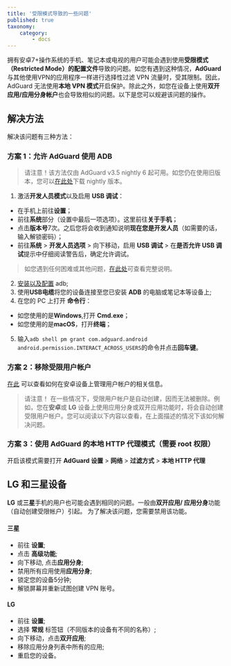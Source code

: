 ```yaml
---
title: '受限模式导致的一些问题'
published: true
taxonomy:
    category:
        - docs
---
```



拥有安卓7+操作系统的手机、笔记本或电视的用户可能会遇到使用**受限模式（Restricted Mode）的配置文件**导致的问题。如您有遇到这种情况，**AdGuard** 与其他使用VPN的应用程序一样进行选择性过滤 VPN 流量时，受其限制。因此，AdGuard 无法使用**本地 VPN 模式**开启保护。除此之外，如您在设备上使用**双开应用/应用分身帐户**也会导致相似的问题。以下是您可以规避该问题的操作。

## 解决方法

解决该问题有三种方法：

### 方案 1：允许 AdGuard 使用 ADB

> 请注意！该方法仅由 AdGuard v3.5 nightly 6 起可用。如您仍在使用旧版本，您可以[在此处]( https://testkb.adguard.com/en/android/solving-problems/restricted-profile/adguard.com/beta.html)下载 nightly 版本。

1. 激活**开发人员模式**以及启用 **USB 调试**：
- 在手机上前往**设置**；
- 前往**系统**部分（设置中最后一项选项）。这里前往**关于手机**；
- 点击**版本号**7次。之后您将会收到通知说明**现在您是开发人员**（如需要的话，输入解锁密码）；
- 前往**系统** > **开发人员选项** > 向下移动，启用 **USB 调试** > 在**是否允许 USB 调试**提示中仔细阅读警告后，确定允许调试。 

>  如您遇到任何困难或其他问题，[在此处]( https://developer.android.com/studio/debug/dev-options)可查看完整说明。

2. [安装以及配置](https://www.xda-developers.com/install-adb-windows-macos-linux/) adb;
3. 使用**USB电缆**将您的设备连接至您已安装 **ADB** 的电脑或笔记本等设备上;
4. 在您的 PC 上打开 **命令行**：
- 如您使用的是**Windows**,打开 **Cmd.exe**；
- 如您使用的是**macOS**，打开**终端**；  
5. 输入` adb shell pm grant com.adguard.android android.permission.INTERACT_ACROSS_USERS `的命令并点击**回车键**。

### 方案 2：移除受限用户帐户

[在此]( https://support.google.com/a/answer/6223444?hl=en) 可以查看如何在安卓设备上管理用户帐户的相关信息。

> 请注意！ 在一些情况下，受限用户帐户是自动创建，因而无法被删除。例如，您在**安卓**或 **LG** 设备上使用应用分身或双开应用功能时，将会自动创建受限用户帐户。您可以阅读以下内容以查看，在上面描述的情况下该如何解决问题。

### 方案 3：使用 AdGuard 的本地 HTTP 代理模式（需要 root 权限）

开启该模式需要打开 **AdGuard 设置** > **网络** > **过滤方式** > **本地 HTTP 代理**

## LG 和三星设备

**LG** 或**三星**手机的用户也可能会遇到相同的问题。一般由**双开应用/ 应用分身**功能（自动创建受限帐户）引起。
为了解决该问题，您需要禁用该功能。

#### 三星

- 前往 **设置**;
- 点击 **高级功能**;
- 向下移动, 点击**应用分身**;
- 禁用所有应用使用**应用分身**;
- 锁定您的设备5分钟;
- 解锁屏幕并重新试图创建 VPN 账号。

#### LG

- 前往 **设置**;
- 选择 **常规** 标签钮（不同版本的设备有不同的名称）;
- 向下移动，点击**双开应用**;
- 移除应用分身列表中所有的应用;
- 重启您的设备。
